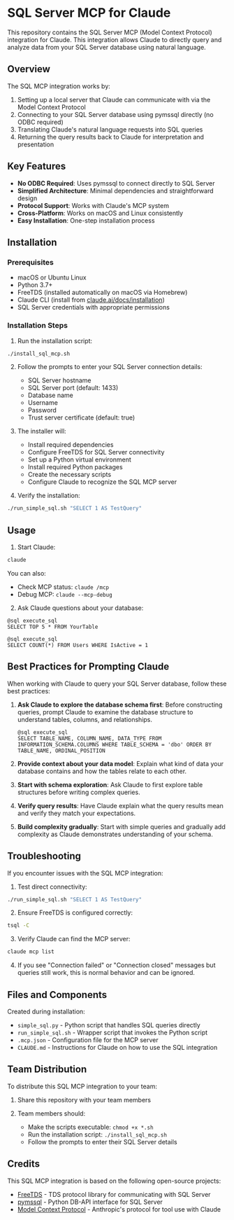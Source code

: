 # SQL Server MCP for Claude

This repository contains the SQL Server MCP (Model Context Protocol) integration for Claude. This integration allows Claude to directly query and analyze data from your SQL Server database using natural language.

## Overview

The SQL MCP integration works by:

1. Setting up a local server that Claude can communicate with via the Model Context Protocol
2. Connecting to your SQL Server database using pymssql directly (no ODBC required)
3. Translating Claude's natural language requests into SQL queries
4. Returning the query results back to Claude for interpretation and presentation

## Key Features

- **No ODBC Required**: Uses pymssql to connect directly to SQL Server
- **Simplified Architecture**: Minimal dependencies and straightforward design
- **Protocol Support**: Works with Claude's MCP system
- **Cross-Platform**: Works on macOS and Linux consistently
- **Easy Installation**: One-step installation process

## Installation

### Prerequisites

- macOS or Ubuntu Linux
- Python 3.7+
- FreeTDS (installed automatically on macOS via Homebrew)
- Claude CLI (install from [claude.ai/docs/installation](https://claude.ai/docs/installation))
- SQL Server credentials with appropriate permissions

### Installation Steps

1. Run the installation script:

```bash
./install_sql_mcp.sh
```

2. Follow the prompts to enter your SQL Server connection details:
   - SQL Server hostname
   - SQL Server port (default: 1433)
   - Database name
   - Username
   - Password
   - Trust server certificate (default: true)

3. The installer will:
   - Install required dependencies
   - Configure FreeTDS for SQL Server connectivity
   - Set up a Python virtual environment
   - Install required Python packages
   - Create the necessary scripts
   - Configure Claude to recognize the SQL MCP server

4. Verify the installation:

```bash
./run_simple_sql.sh "SELECT 1 AS TestQuery"
```

## Usage

1. Start Claude:

```bash
claude
```

You can also:
- Check MCP status: `claude /mcp`
- Debug MCP: `claude --mcp-debug`

2. Ask Claude questions about your database:

```
@sql execute_sql
SELECT TOP 5 * FROM YourTable
```

```
@sql execute_sql
SELECT COUNT(*) FROM Users WHERE IsActive = 1
```

## Best Practices for Prompting Claude

When working with Claude to query your SQL Server database, follow these best practices:

1. **Ask Claude to explore the database schema first**: Before constructing queries, prompt Claude to examine the database structure to understand tables, columns, and relationships.
   ```
   @sql execute_sql
   SELECT TABLE_NAME, COLUMN_NAME, DATA_TYPE FROM INFORMATION_SCHEMA.COLUMNS WHERE TABLE_SCHEMA = 'dbo' ORDER BY TABLE_NAME, ORDINAL_POSITION
   ```

2. **Provide context about your data model**: Explain what kind of data your database contains and how the tables relate to each other.

3. **Start with schema exploration**: Ask Claude to first explore table structures before writing complex queries.

4. **Verify query results**: Have Claude explain what the query results mean and verify they match your expectations.

5. **Build complexity gradually**: Start with simple queries and gradually add complexity as Claude demonstrates understanding of your schema.

## Troubleshooting

If you encounter issues with the SQL MCP integration:

1. Test direct connectivity:

```bash
./run_simple_sql.sh "SELECT 1 AS TestQuery"
```

2. Ensure FreeTDS is configured correctly:

```bash
tsql -C
```

3. Verify Claude can find the MCP server:

```bash
claude mcp list
```

4. If you see "Connection failed" or "Connection closed" messages but queries still work, this is normal behavior and can be ignored.

## Files and Components

Created during installation:
- `simple_sql.py` - Python script that handles SQL queries directly
- `run_simple_sql.sh` - Wrapper script that invokes the Python script
- `.mcp.json` - Configuration file for the MCP server
- `CLAUDE.md` - Instructions for Claude on how to use the SQL integration

## Team Distribution

To distribute this SQL MCP integration to your team:

1. Share this repository with your team members

2. Team members should:
   - Make the scripts executable: `chmod +x *.sh`
   - Run the installation script: `./install_sql_mcp.sh`
   - Follow the prompts to enter their SQL Server details

## Credits

This SQL MCP integration is based on the following open-source projects:

- [FreeTDS](https://www.freetds.org/) - TDS protocol library for communicating with SQL Server
- [pymssql](https://github.com/pymssql/pymssql) - Python DB-API interface for SQL Server
- [Model Context Protocol](https://github.com/anthropics/anthropic-cookbook/tree/main/model-context-protocol) - Anthropic's protocol for tool use with Claude